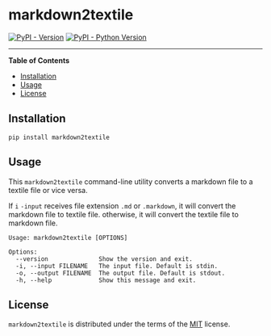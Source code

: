 # markdown2textile

[![PyPI - Version](https://img.shields.io/pypi/v/markdown2textile.svg)](https://pypi.org/project/markdown2textile)
[![PyPI - Python Version](https://img.shields.io/pypi/pyversions/markdown2textile.svg)](https://pypi.org/project/markdown2textile)

-----

**Table of Contents**

- [Installation](#installation)
- [Usage](#usage)
- [License](#license)

## Installation

```console
pip install markdown2textile
```

## Usage

This `markdown2textile` command-line utility converts a markdown file to a textile file or vice versa.

If `i` `-input` receives file extension `.md` or `.markdown`, it will convert the markdown file to textile file.
otherwise, it will convert the textile file to markdown file.

```plaintext
Usage: markdown2textile [OPTIONS]

Options:
  --version              Show the version and exit.
  -i, --input FILENAME   The input file. Default is stdin.
  -o, --output FILENAME  The output file. Default is stdout.
  -h, --help             Show this message and exit.
```

## License

`markdown2textile` is distributed under the terms of the [MIT](https://spdx.org/licenses/MIT.html) license.
